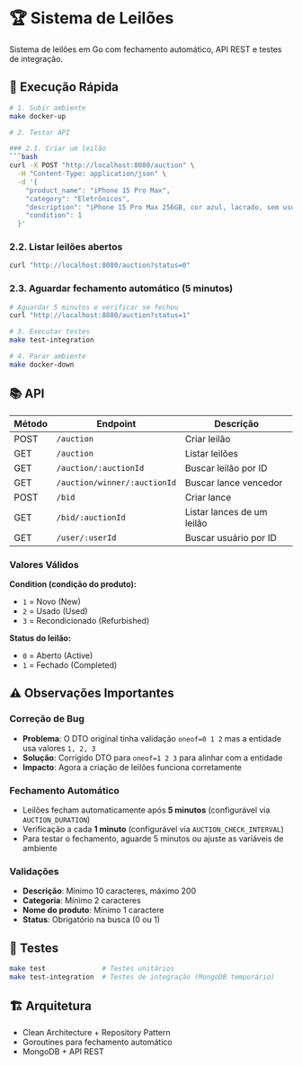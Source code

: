 # 🏆 Sistema de Leilões

Sistema de leilões em Go com fechamento automático, API REST e testes de integração.

## 🚀 Execução Rápida

```bash
# 1. Subir ambiente
make docker-up

# 2. Testar API

### 2.1. Criar um leilão
```bash
curl -X POST "http://localhost:8080/auction" \
  -H "Content-Type: application/json" \
  -d '{
    "product_name": "iPhone 15 Pro Max",
    "category": "Eletrônicos",
    "description": "iPhone 15 Pro Max 256GB, cor azul, lacrado, sem uso",
    "condition": 1
  }'
```

### 2.2. Listar leilões abertos

```bash
curl "http://localhost:8080/auction?status=0"
```

### 2.3. Aguardar fechamento automático (5 minutos)

```bash
# Aguardar 5 minutos e verificar se fechou
curl "http://localhost:8080/auction?status=1"

# 3. Executar testes
make test-integration

# 4. Parar ambiente
make docker-down
```

## 📚 API

| Método | Endpoint | Descrição |
|--------|----------|-----------|
| POST | `/auction` | Criar leilão |
| GET | `/auction` | Listar leilões |
| GET | `/auction/:auctionId` | Buscar leilão por ID |
| GET | `/auction/winner/:auctionId` | Buscar lance vencedor |
| POST | `/bid` | Criar lance |
| GET | `/bid/:auctionId` | Listar lances de um leilão |
| GET | `/user/:userId` | Buscar usuário por ID |

### Valores Válidos

**Condition (condição do produto):**

- `1` = Novo (New)
- `2` = Usado (Used)
- `3` = Recondicionado (Refurbished)

**Status do leilão:**

- `0` = Aberto (Active)
- `1` = Fechado (Completed)

## ⚠️ Observações Importantes

### Correção de Bug

- **Problema**: O DTO original tinha validação `oneof=0 1 2` mas a entidade usa valores `1, 2, 3`
- **Solução**: Corrigido DTO para `oneof=1 2 3` para alinhar com a entidade
- **Impacto**: Agora a criação de leilões funciona corretamente

### Fechamento Automático

- Leilões fecham automaticamente após **5 minutos** (configurável via `AUCTION_DURATION`)
- Verificação a cada **1 minuto** (configurável via `AUCTION_CHECK_INTERVAL`)
- Para testar o fechamento, aguarde 5 minutos ou ajuste as variáveis de ambiente

### Validações

- **Descrição**: Mínimo 10 caracteres, máximo 200
- **Categoria**: Mínimo 2 caracteres
- **Nome do produto**: Mínimo 1 caractere
- **Status**: Obrigatório na busca (0 ou 1)

## 🧪 Testes

```bash
make test              # Testes unitários
make test-integration  # Testes de integração (MongoDB temporário)
```

## 🏗️ Arquitetura

- Clean Architecture + Repository Pattern
- Goroutines para fechamento automático
- MongoDB + API REST

